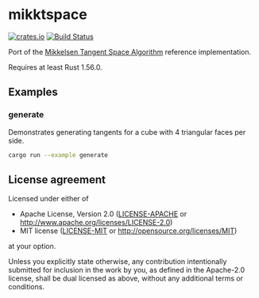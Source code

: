 # mikktspace

[![crates.io](https://img.shields.io/crates/v/mikktspace.svg)](https://crates.io/crates/mikktspace)
[![Build Status](https://travis-ci.org/gltf-rs/mikktspace.svg?branch=master)](https://travis-ci.org/gltf-rs/mikktspace)

Port of the [Mikkelsen Tangent Space Algorithm](https://en.blender.org/index.php/Dev:Shading/Tangent_Space_Normal_Maps) reference implementation.

Requires at least Rust 1.56.0.

## Examples

### generate

Demonstrates generating tangents for a cube with 4 triangular faces per side.

```sh
cargo run --example generate
```

## License agreement

Licensed under either of

 * Apache License, Version 2.0
   ([LICENSE-APACHE](LICENSE-APACHE) or http://www.apache.org/licenses/LICENSE-2.0)
 * MIT license
   ([LICENSE-MIT](LICENSE-MIT) or http://opensource.org/licenses/MIT)

at your option.

Unless you explicitly state otherwise, any contribution intentionally submitted
for inclusion in the work by you, as defined in the Apache-2.0 license, shall be
dual licensed as above, without any additional terms or conditions.
